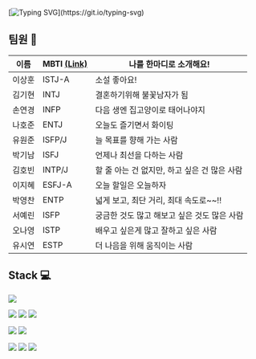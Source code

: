 [![Typing SVG](https://readme-typing-svg.demolab.com?font=Fira+Code&duration=2500&pause=1000&color=33F7B4&multiline=true&random=false&width=600&height=120&separator=%3C&lines=System.out.println(%22Welcome+2+Mata+Edu%22);%3Cconsole.log(%22DEV+Repository!%22);%3CLoad+Now+%E2%97%BC%EF%B8%8E%E2%97%BC%EF%B8%8E%E2%97%BC%EF%B8%8E%E2%97%BC%EF%B8%8E%E2%97%BC%EF%B8%8E%E2%97%BC%EF%B8%8E%E2%97%BC%EF%B8%8E%E2%97%BC%EF%B8%8E%E2%97%BC%EF%B8%8E%E2%97%BC%EF%B8%8E%E2%97%BC%EF%B8%8E%E2%97%BC%EF%B8%8E%E2%97%BC%EF%B8%8E%E2%97%BC%EF%B8%8E%E2%97%BC%EF%B8%8E%E2%97%BC%EF%B8%8E%E2%97%BC%EF%B8%8E%E2%97%BC%EF%B8%8E%E2%97%BC%EF%B8%8E%E2%97%BC%EF%B8%8E%E2%97%BC%EF%B8%8E%E2%97%BC%EF%B8%8E%E2%97%BC%EF%B8%8E%E2%97%BC%EF%B8%8E%E2%97%BC%EF%B8%8E%E2%97%BC%EF%B8%8E%E2%97%BC%EF%B8%8E%E2%97%BC%EF%B8%8E%E2%97%BC%EF%B8%8E%E2%97%BC%EF%B8%8E+%5BDONE!%5D%3CHELLO+%3A-D)](https://git.io/typing-svg)
## 팀원 👥
|이름|MBTI <a href="https://www.16personalities.com/ko/%EB%AC%B4%EB%A3%8C-%EC%84%B1%EA%B2%A9-%EC%9C%A0%ED%98%95-%EA%B2%80%EC%82%AC">(Link)|나를 한마디로 소개해요!|
|-|-|-|
|이상훈|ISTJ-A|소설 좋아요!|
|김기현|INTJ|결혼하기위해 불꽃남자가 됨|
|손연경|INFP|다음 생엔 집고양이로 태어나야지|
|나호준|ENTJ|오늘도 즐기면서 화이팅|
|유원준|ISFP/J|늘 목표를 향해 가는 사람|
|박기남|ISFJ|언제나 최선을 다하는 사람|
|김호빈|INTP/J|할 줄 아는 건 없지만, 하고 싶은 건 많은 사람|
|이지혜|ESFJ-A|오늘 할일은 오늘하자|
|박영찬|ENTP|넓게 보고, 최단 거리, 최대 속도로~~!!|
|서예린|ISFP|궁금한 것도 많고 해보고 싶은 것도 많은 사람|
|오나영|ISTP|배우고 싶은게 많고 잘하고 싶은 사람|
|유시연|ESTP|더 나음을 위해 움직이는 사람|
## Stack 💻
<img src="https://img.shields.io/badge/naver%20cloud-03C75A?style=for-the-badge&logo=naver&logoColor=white">

<img src="https://img.shields.io/badge/My%20SQL-4479a1?style=for-the-badge&logo=mysql&logoColor=white"> <img src="https://img.shields.io/badge/Redis-DC382D?style=for-the-badge&logo=redis&logoColor=white"> <img src="https://img.shields.io/badge/mongoDB-47A248?style=for-the-badge&logo=mongodb&logoColor=white">

<img src="https://img.shields.io/badge/spring%20boot-6DB33F?style=for-the-badge&logo=springboot&logoColor=white"> <img src="https://img.shields.io/badge/java-1E8CBE?style=for-the-badge&logo=coffeescript&logoColor=white">

<img src="https://img.shields.io/badge/JavaScript-F7DF1E?style=for-the-badge&logo=javaScript&logoColor=black"> <img src="https://img.shields.io/badge/TypeScript-3178C6?style=for-the-badge&logo=typescript&logoColor=white"> <img src="https://img.shields.io/badge/react-20232a.svg?style=for-the-badge&logo=react&logoColor=61DAFB" />
